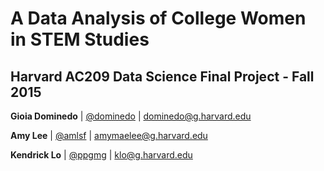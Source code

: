 # A Data Analysis of College Women in STEM Studies

## Harvard AC209 Data Science Final Project - Fall 2015



**Gioia Dominedo**  |  [@dominedo](https://github.com/dominedo)  |  dominedo@g.harvard.edu



**Amy Lee**  |  [@amlsf](https://github.com/amlsf)  |  amymaelee@g.harvard.edu



**Kendrick Lo**  |  [@ppgmg](https://github.com/ppgmg)  |  klo@g.harvard.edu